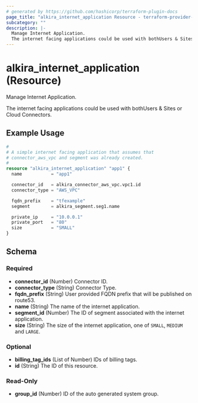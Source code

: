 ```yaml
---
# generated by https://github.com/hashicorp/terraform-plugin-docs
page_title: "alkira_internet_application Resource - terraform-provider-alkira"
subcategory: ""
description: |-
  Manage Internet Application.
  The internet facing applications could be used with bothUsers & Sites or Cloud Connectors.
---
```


# alkira_internet_application (Resource)

Manage Internet Application.

The internet facing applications could be used with bothUsers & Sites or Cloud Connectors.

## Example Usage

```terraform
#
# A simple internet facing application that assumes that
# connector_aws_vpc and segment was already created.
#
resource "alkira_internet_application" "app1" {
  name           = "app1"

  connector_id   = alkira_connector_aws_vpc.vpc1.id
  connector_type = "AWS_VPC"

  fqdn_prefix    = "tfexample"
  segment        = alkira_segment.seg1.name

  private_ip     = "10.0.0.1"
  private_port   = "80"
  size           = "SMALL"
}
```

<!-- schema generated by tfplugindocs -->
## Schema

### Required

- **connector_id** (Number) Connector ID.
- **connector_type** (String) Connector Type.
- **fqdn_prefix** (String) User provided FQDN prefix that will be published on route53.
- **name** (String) The name of the internet application.
- **segment_id** (Number) The ID of segment associated with the internet application.
- **size** (String) The size of the internet application, one of `SMALL`, `MEDIUM` and `LARGE`.

### Optional

- **billing_tag_ids** (List of Number) IDs of billing tags.
- **id** (String) The ID of this resource.

### Read-Only

- **group_id** (Number) ID of the auto generated system group.


